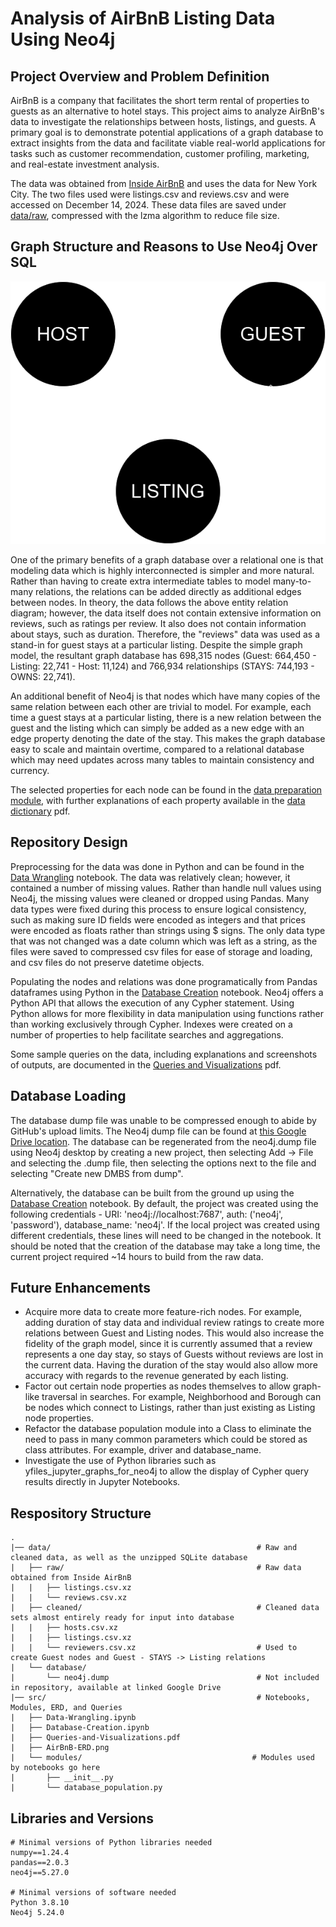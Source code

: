 # Analysis of AirBnB Listing Data Using Neo4j

## Project Overview and Problem Definition

AirBnB is a company that facilitates the short term rental of properties to guests as an alternative to hotel stays. This project aims to analyze AirBnB's data to investigate the relationships between hosts, listings, and guests. A primary goal is to demonstrate potential applications of a graph database to extract insights from the data and facilitate viable real-world applications for tasks such as customer recommendation, customer profiling, marketing, and real-estate investment analysis.

The data was obtained from [Inside AirBnB](https://insideairbnb.com/get-the-data/) and uses the data for New York City. The two files used were listings.csv and reviews.csv and were accessed on December 14, 2024. These data files are saved under [data/raw](data/raw), compressed with the lzma algorithm to reduce file size.

## Graph Structure and Reasons to Use Neo4j Over SQL

![](src/AirBnB-ERD.png)

One of the primary benefits of a graph database over a relational one is that modeling data which is highly interconnected is simpler and more natural. Rather than having to create extra intermediate tables to model many-to-many relations, the relations can be added directly as additional edges between nodes. In theory, the data follows the above entity relation diagram; however, the data itself does not contain extensive information on reviews, such as ratings per review. It also does not contain information about stays, such as duration. Therefore, the "reviews" data was used as a stand-in for guest stays at a particular listing. Despite the simple graph model, the resultant graph database has 698,315 nodes (Guest: 664,450 - Listing: 22,741 - Host: 11,124) and 766,934 relationships (STAYS: 744,193 - OWNS: 22,741).

An additional benefit of Neo4j is that nodes which have many copies of the same relation between each other are trivial to model. For example, each time a guest stays at a particular listing, there is a new relation between the guest and the listing which can simply be added as a new edge with an edge property denoting the date of the stay. This makes the graph database easy to scale and maintain overtime, compared to a relational database which may need updates across many tables to maintain consistency and currency.

The selected properties for each node can be found in the [data preparation module](src/modules/database_population.py), with further explanations of each property available in the [data dictionary](src/Data-Dictionary.pdf) pdf.

## Repository Design

Preprocessing for the data was done in Python and can be found in the [Data Wrangling](src/Data-Wrangling.ipynb) notebook. The data was relatively clean; however, it contained a number of missing values. Rather than handle null values using Neo4j, the missing values were cleaned or dropped using Pandas. Many data types were fixed during this process to ensure logical consistency, such as making sure ID fields were encoded as integers and that prices were encoded as floats rather than strings using $ signs. The only data type that was not changed was a date column which was left as a string, as the files were saved to compressed csv files for ease of storage and loading, and csv files do not preserve datetime objects.

Populating the nodes and relations was done programatically from Pandas dataframes using Python in the [Database Creation](src/Database-Creation.ipynb) notebook. Neo4j offers a Python API that allows the execution of any Cypher statement. Using Python allows for more flexibility in data manipulation using functions rather than working exclusively through Cypher. Indexes were created on a number of properties to help facilitate searches and aggregations.

Some sample queries on the data, including explanations and screenshots of outputs, are documented in the [Queries and Visualizations](src/Queries-and-Visualizations.pdf) pdf.

## Database Loading

The database dump file was unable to be compressed enough to abide by GitHub's upload limits. The Neo4j dump file can be found at [this Google Drive location](https://drive.google.com/drive/folders/1BcSlD-42Y7WsMGsHHQQoVnSzxTUPF3nj?usp=sharing). The database can be regenerated from the neo4j.dump file using Neo4j desktop by creating a new project, then selecting Add ->  File and selecting the .dump file, then selecting the options next to the file and selecting "Create new DMBS from dump".

Alternatively, the database can be built from the ground up using the [Database Creation](src/Database-Creation.ipynb) notebook. By default, the project was created using the following credentials - URI: 'neo4j://localhost:7687', auth: ('neo4j', 'password'), database_name: 'neo4j'. If the local project was created using different credentials, these lines will need to be changed in the notebook. It should be noted that the creation of the database may take a long time, the current project required ~14 hours to build from the raw data.

## Future Enhancements

- Acquire more data to create more feature-rich nodes. For example, adding duration of stay data and individual review ratings to create more relations between Guest and Listing nodes. This would also increase the fidelity of the graph model, since it is currently assumed that a review represents a one day stay, so stays of Guests without reviews are lost in the current data. Having the duration of the stay would also allow more accuracy with regards to the revenue generated by each listing.
- Factor out certain node properties as nodes themselves to allow graph-like traversal in searches. For example, Neighborhood and Borough can be nodes which connect to Listings, rather than just existing as Listing node properties.
- Refactor the database population module into a Class to eliminate the need to pass in many common parameters which could be stored as class attributes. For example, driver and database_name.
- Investigate the use of Python libraries such as yfiles_jupyter_graphs_for_neo4j to allow the display of Cypher query results directly in Jupyter Notebooks.

## Respository Structure
```
.
|── data/                                              # Raw and cleaned data, as well as the unzipped SQLite database
|   ├── raw/                                           # Raw data obtained from Inside AirBnB
|   |	├── listings.csv.xz
|   |	└── reviews.csv.xz
|   ├── cleaned/                                       # Cleaned data sets almost entirely ready for input into database
|   |	├── hosts.csv.xz
|   |	├── listings.csv.xz
|   |	└── reviewers.csv.xz                           # Used to create Guest nodes and Guest - STAYS -> Listing relations
|   └── database/
|   	└── neo4j.dump                                 # Not included in repository, available at linked Google Drive
|── src/                                               # Notebooks, Modules, ERD, and Queries
|   ├── Data-Wrangling.ipynb
|   ├── Database-Creation.ipynb
|   ├── Queries-and-Visualizations.pdf
|   ├── AirBnB-ERD.png
|   └── modules/                                      # Modules used by notebooks go here
|   	├── __init__.py
|   	└── database_population.py
```

## Libraries and Versions
```
# Minimal versions of Python libraries needed
numpy==1.24.4
pandas==2.0.3
neo4j==5.27.0

# Minimal versions of software needed
Python 3.8.10
Neo4j 5.24.0
```
